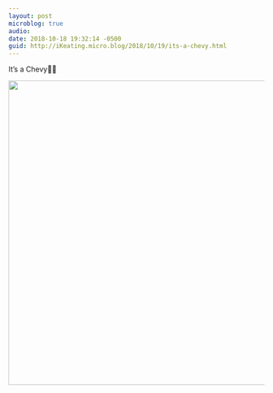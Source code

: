 ```yaml
---
layout: post
microblog: true
audio: 
date: 2018-10-18 19:32:14 -0500
guid: http://iKeating.micro.blog/2018/10/19/its-a-chevy.html
---
```

It’s a Chevy💪😄

<img src="http://iKeating.micro.blog/uploads/2018/ae037a4870.jpg" width="600" height="600" />

